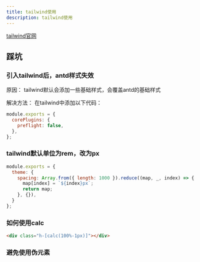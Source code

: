 ```yaml
---
title: tailwind使用
description: tailwind使用
---
```


[tailwind官网](https://tailwind.nodejs.cn/)

## 踩坑

### 引入tailwind后，antd样式失效

原因：
tailwind默认会添加一些基础样式，会覆盖antd的基础样式

解决方法：
在tailwind中添加以下代码：

```js
module.exports = {
  corePlugins: {
    preflight: false,
  },
};
```

### tailwind默认单位为rem，改为px

```js
module.exports = {
  theme: {
    spacing: Array.from({ length: 1000 }).reduce((map, _, index) => {
      map[index] = `${index}px`;
      return map;
    }, {}),
  }
};
```

### 如何使用calc

```html
<div class="h-[calc(100%-1px)]"></div>
```

### 避免使用伪元素
